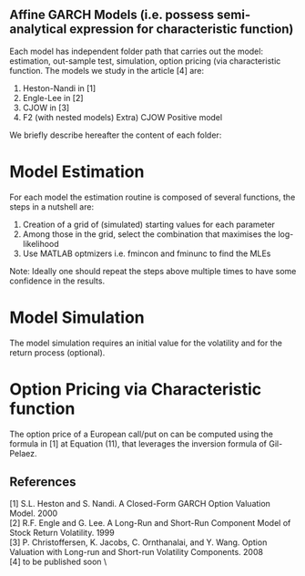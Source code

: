 ## Affine GARCH Models (i.e. possess semi-analytical expression for characteristic function)

Each model has independent folder path that carries out the model: estimation, out-sample test, simulation, option pricing (via characteristic function. 
The models we study in the article [4] are: 

1) Heston-Nandi in [1]
2) Engle-Lee in [2]
3) CJOW in [3]
4) F2 (with nested models) 
Extra) CJOW Positive model 

We briefly describe hereafter the content of each folder: 

# Model Estimation  

For each model the estimation routine is composed of several functions, the steps in a nutshell are: 

1) Creation of a grid of (simulated) starting values for each parameter 
2) Among those in the grid, select the combination that maximises the log-likelihood 
3) Use MATLAB optmizers i.e. fmincon and fminunc to find the MLEs 

 Note: Ideally one should repeat the steps above multiple times to have some confidence in the results. 

# Model Simulation  

The model simulation requires an initial value for the volatility and for the return process (optional).

# Option Pricing via Characteristic function

The option price of a European call/put on can be computed using the formula in [1] at Equation (11), that leverages the inversion formula of Gil-Pelaez.

 ## References

  [1]  S.L. Heston and S. Nandi. A Closed-Form GARCH Option Valuation Model. 2000 \
  [2]  R.F. Engle and G. Lee. A Long-Run and Short-Run Component Model of Stock Return Volatility. 1999 \
  [3]  P. Christoffersen, K. Jacobs, C. Ornthanalai, and Y. Wang. Option Valuation with Long-run and
Short-run Volatility Components. 2008  \
  [4] to be published soon \


